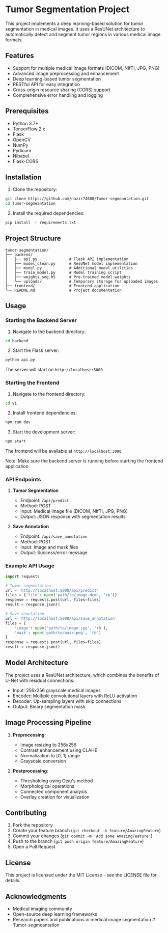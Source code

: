 # Tumor Segmentation Project

This project implements a deep learning-based solution for tumor segmentation in medical images. It uses a ResUNet architecture to automatically detect and segment tumor regions in various medical image formats.

## Features

- Support for multiple medical image formats (DICOM, NIfTI, JPG, PNG)
- Advanced image preprocessing and enhancement
- Deep learning-based tumor segmentation
- RESTful API for easy integration
- Cross-origin resource sharing (CORS) support
- Comprehensive error handling and logging

## Prerequisites

- Python 3.7+
- TensorFlow 2.x
- Flask
- OpenCV
- NumPy
- Pydicom
- Nibabel
- Flask-CORS

## Installation

1. Clone the repository:
```bash
git clone https://github.com/nazir74680/Tumor-segmeantation.git
cd Tumor-segmeantation
```

2. Install the required dependencies:
```bash
pip install -r requirements.txt
```

## Project Structure

```
tumor-segmentation/
├── backend/
│   ├── api.py              # Flask API implementation
│   ├── model_clean.py      # ResUNet model implementation
│   ├── model.py            # Additional model utilities
│   ├── train_model.py      # Model training script
│   ├── weights_seg.h5      # Pre-trained model weights
│   └── uploads/            # Temporary storage for uploaded images
├── frontend/               # Frontend application
└── README.md               # Project documentation
```

## Usage

### Starting the Backend Server

1. Navigate to the backend directory:
```bash
cd backend
```

2. Start the Flask server:
```bash
python api.py
```

The server will start on `http://localhost:5000`

### Starting the Frontend

1. Navigate to the frontend directory:
```bash
cd v1
```

2. Install frontend dependencies:
```bash
npm run dev
```

3. Start the development server:
```bash
npm start
```

The frontend will be available at `http://localhost:3000`

Note: Make sure the backend server is running before starting the frontend application.

### API Endpoints

1. **Tumor Segmentation**
   - Endpoint: `/api/predict`
   - Method: POST
   - Input: Medical image file (DICOM, NIfTI, JPG, PNG)
   - Output: JSON response with segmentation results

2. **Save Annotation**
   - Endpoint: `/api/save_annotation`
   - Method: POST
   - Input: Image and mask files
   - Output: Success/error message

### Example API Usage

```python
import requests

# Tumor segmentation
url = 'http://localhost:5000/api/predict'
files = {'file': open('path/to/image.dcm', 'rb')}
response = requests.post(url, files=files)
result = response.json()

# Save annotation
url = 'http://localhost:5000/api/save_annotation'
files = {
    'image': open('path/to/image.jpg', 'rb'),
    'mask': open('path/to/mask.png', 'rb')
}
response = requests.post(url, files=files)
result = response.json()
```

## Model Architecture

The project uses a ResUNet architecture, which combines the benefits of U-Net with residual connections:

- Input: 256x256 grayscale medical images
- Encoder: Multiple convolutional layers with ReLU activation
- Decoder: Up-sampling layers with skip connections
- Output: Binary segmentation mask

## Image Processing Pipeline

1. **Preprocessing**:
   - Image resizing to 256x256
   - Contrast enhancement using CLAHE
   - Normalization to [0, 1] range
   - Grayscale conversion

2. **Postprocessing**:
   - Thresholding using Otsu's method
   - Morphological operations
   - Connected component analysis
   - Overlay creation for visualization

## Contributing

1. Fork the repository
2. Create your feature branch (`git checkout -b feature/AmazingFeature`)
3. Commit your changes (`git commit -m 'Add some AmazingFeature'`)
4. Push to the branch (`git push origin feature/AmazingFeature`)
5. Open a Pull Request

## License

This project is licensed under the MIT License - see the LICENSE file for details.

## Acknowledgments

- Medical imaging community
- Open-source deep learning frameworks
- Research papers and publications in medical image segmentation # Tumor-segmeantation

